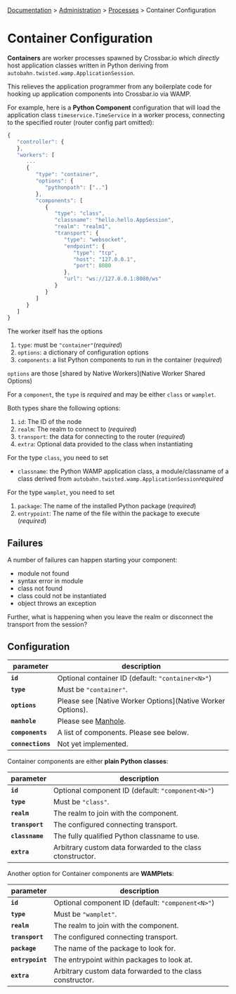 [Documentation](.) > [Administration](Administration) > [Processes](Processes) > Container Configuration

# Container Configuration

**Containers** are worker processes spawned by Crossbar.io which *directly* host application classes written in Python deriving from `autobahn.twisted.wamp.ApplicationSession`.

This relieves the application programmer from any boilerplate code for hooking up application components into Crossbar.io via WAMP.

For example, here is a **Python Component** configuration that will load the application class `timeservice.TimeService` in a worker process, connecting to the specified router (router config part omitted):

```javascript
{
   "controller": {
   },
   "workers": [
      ...
      {
         "type": "container",
         "options": {
            "pythonpath": [".."]
         },
         "components": [
            {
               "type": "class",
               "classname": "hello.hello.AppSession",
               "realm": "realm1",
               "transport": {
                  "type": "websocket",
                  "endpoint": {
                     "type": "tcp",
                     "host": "127.0.0.1",
                     "port": 8080
                  },
                  "url": "ws://127.0.0.1:8080/ws"
               }
            }
         ]
      }
   ]
}
```

The worker itself has the options

1. `type`: must be `"container"`(*required*)
2. `options`: a dictionary of configuration options
3. `components`: a list Python components to run in the container (*required*)

`options` are those [shared by Native Workers](Native Worker Shared Options)

For a `component`, the `type` is *required* and may be either `class` or `wamplet`.

Both types share the following options:

1. `id`: The ID of the node
2. `realm`: The realm to connect to (*required*)
3. `transport`: the data for connecting to the router (*required*)
4. `extra`: Optional data provided to the class when instantiating

For the type `class`, you need to set

* `classname`: the Python WAMP application class, a module/classname of a class derived from `autobahn.twisted.wamp.ApplicationSession`*required*

For the type `wamplet`, you need to set

1. `package`: The name of the installed Python package (*required*)
2. `entrypoint`: The name of the file within the package to execute (*required*)


## Failures

A number of failures can happen starting your component:

* module not found
* syntax error in module
* class not found
* class could not be instantiated
* object throws an exception

Further, what is happening when you leave the realm or disconnect the transport from the session?


## Configuration

parameter | description
---|---
**`id`** | Optional container ID (default: `"container<N>"`)
**`type`** | Must be `"container"`.
**`options`** | Please see [Native Worker Options](Native Worker Options).
**`manhole`** | Please see [Manhole](Manhole).
**`components`** | A list of components. Please see below.
**`connections`** | Not yet implemented.

Container components are either **plain Python classes**:

parameter | description
---|---
**`id`** | Optional component ID (default: `"component<N>"`)
**`type`** | Must be `"class"`.
**`realm`** | The realm to join with the component.
**`transport`** | The configured connecting transport.
**`classname`** | The fully qualified Python classname to use.
**`extra`** | Arbitrary custom data forwarded to the class ctonstructor.

Another option for Container components are **WAMPlets**:

parameter | description
---|---
**`id`** | Optional component ID (default: `"component<N>"`)
**`type`** | Must be `"wamplet"`.
**`realm`** | The realm to join with the component.
**`transport`** | The configured connecting transport.
**`package`** | The name of the package to look for.
**`entrypoint`** | The entrypoint within packages to look at.
**`extra`** | Arbitrary custom data forwarded to the class constructor.
